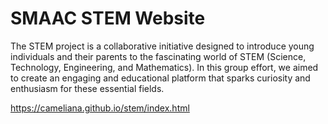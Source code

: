 # SMAAC STEM Website

The STEM project is a collaborative initiative designed to introduce young individuals and their parents to the fascinating world of STEM (Science, Technology, Engineering, and Mathematics). In this group effort, we aimed to create an engaging and educational platform that sparks curiosity and enthusiasm for these essential fields.

https://cameliana.github.io/stem/index.html
